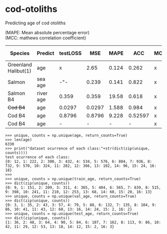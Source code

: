 # cod-otoliths

Predicting age of cod otoliths

(MAPE: Mean absolute percentage error)<br />
(MCC: mathews correlation coefficient)<br />

| Species              | Predict    |testLOSS| MSE  | MAPE | ACC | MCC |#trained |activ. f | classWeights |
| ---------------------| -----------|--------|------|------|-----|-----|---------|---------|--------------|
| Greenland Halibut(1) | age        | x      |2.65  |0.124 |0.262|x    |8875     | linear  | x | 
| Salmon               | sea age    | -"-    |0.239 |0.141 |0.822|x    |9073     | linear  | x |
| Salmon B4            | river age  |0.359   |0.359 |19.58 |0.618|x    |6246     | linear  | x |
| ~~Cod B4~~                | age        |0.0297  |0.0297|1.588 |0.984|x    |6330     | linear | x |
| Cod B4               | age        |0.8796  |0.8796|9.228 |0.52597|x    |1029     | linear | x |
| Cod B4               | age        |-  |-|- |-|x    |1985     | linear | x |


```
>>> unique, counts = np.unique(age, return_counts=True)
>>> len(age)
6330
>>> print("dataset ocurrence of each class:"+str(dict(zip(unique, counts))))
test ocurrence of each class:
{0: 12, 1: 222, 2: 300, 3: 432, 4: 534, 5: 576, 6: 804, 7: 936, 8: 732, 9: 570, 10: 324, 11: 282, 12: 366, 13: 102, 14: 96, 15: 24, 16: 18}
>>>
>>> unique, counts = np.unique(train_age, return_counts=True)
>>> dict(zip(unique, counts))
{0: 9, 1: 151, 2: 209, 3: 311, 4: 365, 5: 404, 6: 565, 7: 639, 8: 515, 9: 398, 10: 241, 11: 210, 12: 253, 13: 68, 14: 60, 15: 20, 16: 13}
>>> unique, counts = np.unique(val_age, return_counts=True)
>>> dict(zip(unique, counts))
{0: 3, 1: 35, 2: 43, 3: 57, 4: 79, 5: 88, 6: 132, 7: 135, 8: 104, 9: 86, 10: 41, 11: 43, 12: 60, 13: 16, 14: 24, 15: 2, 16: 2}
>>> unique, counts = np.unique(test_age, return_counts=True)
>>> dict(zip(unique, counts))
{1: 36, 2: 48, 3: 64, 4: 90, 5: 84, 6: 107, 7: 162, 8: 113, 9: 86, 10: 42, 11: 29, 12: 53, 13: 18, 14: 12, 15: 2, 16: 3}
```

